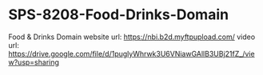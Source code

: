 # SPS-8208-Food-Drinks-Domain
Food &amp; Drinks Domain
website url:
https://nbi.b2d.myftpupload.com/
video url:
https://drive.google.com/file/d/1puglyWhrwk3U6VNiawGAllB3UBj21fZ_/view?usp=sharing
